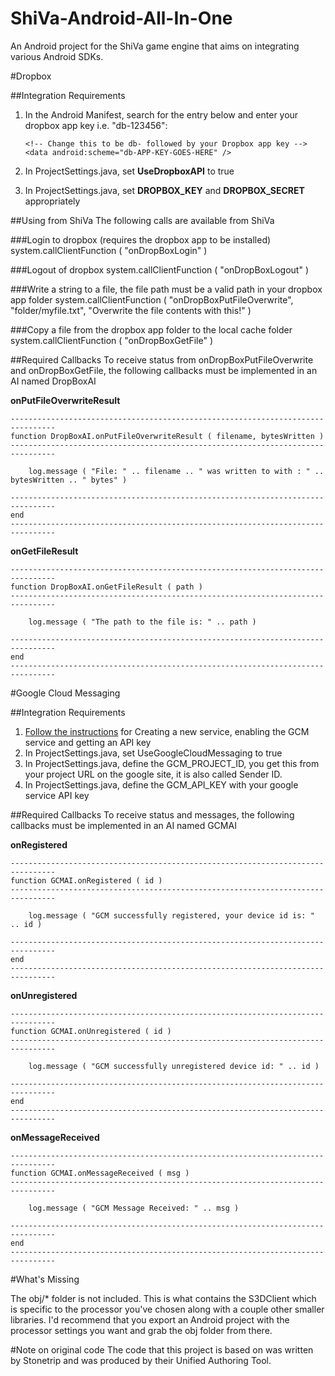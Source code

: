 ShiVa-Android-All-In-One
========================
An Android project for the ShiVa game engine that aims on integrating various Android SDKs.  

#Dropbox

##Integration Requirements

1. In the Android Manifest, search for the entry below and enter your dropbox app key i.e. "db-123456":


    `<!-- Change this to be db- followed by your Dropbox app key -->`<br>
    `<data android:scheme="db-APP-KEY-GOES-HERE" />`
2. In ProjectSettings.java, set **UseDropboxAPI** to true
3. In ProjectSettings.java, set **DROPBOX_KEY** and **DROPBOX_SECRET** appropriately

##Using from ShiVa
The following calls are available from ShiVa

###Login to dropbox (requires the dropbox app to be installed)
    system.callClientFunction ( "onDropBoxLogin" )

###Logout of dropbox
    system.callClientFunction ( "onDropBoxLogout" )

###Write a string to a file, the file path must be a valid path in your dropbox app folder
    system.callClientFunction ( "onDropBoxPutFileOverwrite", "folder/myfile.txt", "Overwrite the file contents with this!" )

###Copy a file from the dropbox app folder to the local cache folder
    system.callClientFunction ( "onDropBoxGetFile" )

##Required Callbacks
To receive status from onDropBoxPutFileOverwrite and onDropBoxGetFile, the following callbacks must be implemented in an AI named DropBoxAI

**onPutFileOverwriteResult**

    --------------------------------------------------------------------------------
    function DropBoxAI.onPutFileOverwriteResult ( filename, bytesWritten )
    --------------------------------------------------------------------------------
        
        log.message ( "File: " .. filename .. " was written to with : " .. bytesWritten .. " bytes" )
        
    --------------------------------------------------------------------------------
    end
    --------------------------------------------------------------------------------

**onGetFileResult**

    --------------------------------------------------------------------------------
    function DropBoxAI.onGetFileResult ( path )
    --------------------------------------------------------------------------------
        
        log.message ( "The path to the file is: " .. path )
        
    --------------------------------------------------------------------------------
    end
    --------------------------------------------------------------------------------

#Google Cloud Messaging

##Integration Requirements 
1. [Follow the instructions](http://developer.android.com/guide/google/gcm/gs.html) for Creating a new service, enabling the GCM service and getting an API key
2. In ProjectSettings.java, set UseGoogleCloudMessaging to true
3. In ProjectSettings.java, define the GCM_PROJECT_ID, you get this from your project URL on the google site, it is also called Sender ID.
4. In ProjectSettings.java, define the GCM_API_KEY with your google service API key

##Required Callbacks
To receive status and messages, the following callbacks must be implemented in an AI named GCMAI

**onRegistered**

    --------------------------------------------------------------------------------
    function GCMAI.onRegistered ( id )
    --------------------------------------------------------------------------------
        
        log.message ( "GCM successfully registered, your device id is: " .. id )
        
    --------------------------------------------------------------------------------
    end
    --------------------------------------------------------------------------------
    
**onUnregistered**

    --------------------------------------------------------------------------------
    function GCMAI.onUnregistered ( id )
    --------------------------------------------------------------------------------
        
        log.message ( "GCM successfully unregistered device id: " .. id )
        
    --------------------------------------------------------------------------------
    end
    --------------------------------------------------------------------------------

**onMessageReceived**

    --------------------------------------------------------------------------------
    function GCMAI.onMessageReceived ( msg )
    --------------------------------------------------------------------------------
        
        log.message ( "GCM Message Received: " .. msg )
        
    --------------------------------------------------------------------------------
    end
    --------------------------------------------------------------------------------

#What's Missing

The obj/* folder is not included.  This is what contains the S3DClient which is specific to the processor you've chosen along with a couple other smaller libraries.  I'd recommend that you export an Android project with the processor settings you want and grab the obj folder from there.

#Note on original code
The code that this project is based on was written by Stonetrip and was produced by their Unified Authoring Tool.